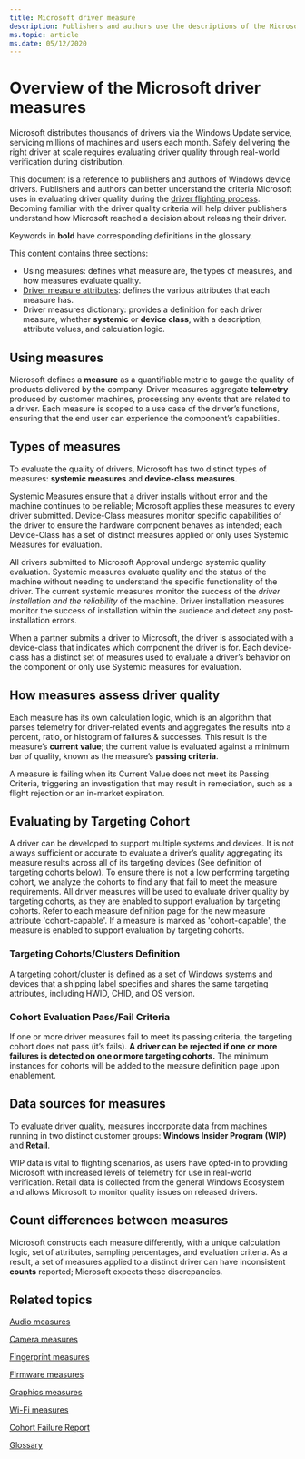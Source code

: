 ```yaml
---
title: Microsoft driver measure
description: Publishers and authors use the descriptions of the Microsoft driver measures to better understand the criteria Microsoft uses in evaluating driver quality during driver flighting
ms.topic: article
ms.date: 05/12/2020
---
```


# Overview of the Microsoft driver measures

Microsoft distributes thousands of drivers via the Windows Update service, servicing millions of machines and users each month. Safely delivering the right driver at scale requires evaluating driver quality through real-world verification during distribution.

This document is a reference to publishers and authors of Windows device drivers.  Publishers and authors can better understand the criteria Microsoft uses in evaluating driver quality during the [driver flighting process](./driver-flighting.md). Becoming familiar with the driver quality criteria will help driver publishers understand how Microsoft reached a decision about releasing their driver.

Keywords in **bold** have corresponding definitions in the glossary.

This content contains three sections:

* Using measures: defines what measure are, the types of measures, and how measures evaluate quality.
* [Driver measure attributes](measure-attributes.md): defines the various attributes that each measure has.
* Driver measures dictionary: provides a definition for each driver measure, whether **systemic** or **device class**, with a description, attribute values, and calculation logic.

## Using measures

Microsoft defines a **measure** as a quantifiable metric to gauge the quality of products delivered by the company. Driver measures aggregate **telemetry** produced by customer machines, processing any events that are related to a driver. Each measure is scoped to a use case of the driver’s functions, ensuring that the end user can experience the component’s capabilities.

## Types of measures

To evaluate the quality of drivers, Microsoft has two distinct types of measures: **systemic measures** and **device-class measures**.

Systemic Measures ensure that a driver installs without error and the machine continues to be reliable; Microsoft applies these measures to every driver submitted. Device-Class measures monitor specific capabilities of the driver to ensure the hardware component behaves as intended; each Device-Class has a set of distinct measures applied or only uses Systemic Measures for evaluation.

All drivers submitted to Microsoft Approval undergo systemic quality evaluation. Systemic measures evaluate quality and the status of the machine without needing to understand the specific functionality of the driver. The current systemic measures monitor the success of the *driver installation and the reliability* of the machine. Driver installation measures monitor the success of installation within the audience and detect any post-installation errors.

When a partner submits a driver to Microsoft, the driver is associated with a device-class that indicates which component the driver is for. Each device-class has a distinct set of measures used to evaluate a driver’s behavior on the component or only use Systemic measures for evaluation.

## How measures assess driver quality

Each measure has its own calculation logic, which is an algorithm that parses telemetry for driver-related events and aggregates the results into a percent, ratio, or histogram of failures & successes. This result is the measure’s **current value**; the current value is evaluated against a minimum bar of quality, known as the measure’s **passing criteria**.

A measure is failing when its Current Value does not meet its Passing Criteria, triggering an investigation that may result in remediation, such as a flight rejection or an in-market expiration.

## Evaluating by Targeting Cohort

A driver can be developed to support multiple systems and devices. It is not always sufficient or accurate to evaluate a driver’s quality aggregating its measure results across all of its targeting devices (See definition of targeting cohorts below). To ensure there is not a low performing targeting cohort, we analyze the cohorts to find any that fail to meet the measure requirements. All driver measures will be used to evaluate driver quality by targeting cohorts, as they are enabled to support evaluation by targeting cohorts. Refer to each measure definition page for the new measure attribute 'cohort-capable'. If a measure is marked as 'cohort-capable', the measure is enabled to support evaluation by targeting cohorts.

### Targeting Cohorts/Clusters Definition

A targeting cohort/cluster is defined as a set of Windows systems and devices that a shipping label specifies and shares the same targeting attributes, including HWID, CHID, and OS version.

### Cohort Evaluation Pass/Fail Criteria

If one or more driver measures fail to meet its passing criteria, the targeting cohort does not pass (it’s fails). **A driver can be rejected if one or more failures is detected on one or more targeting cohorts.**  The minimum instances for cohorts will be added to the measure definition page upon enablement.

## Data sources for measures

To evaluate driver quality, measures incorporate data from machines running in two distinct customer groups: **Windows Insider Program (WIP)** and **Retail**.

WIP data is vital to flighting scenarios, as users have opted-in to providing Microsoft with increased levels of telemetry for use in real-world verification. Retail data is collected from the general Windows Ecosystem and allows Microsoft to monitor quality issues on released drivers.

## Count differences between measures

Microsoft constructs each measure differently, with a unique calculation logic, set of attributes, sampling percentages, and evaluation criteria. As a result, a set of measures applied to a distinct driver can have inconsistent **counts** reported; Microsoft expects these discrepancies.

## Related topics

[Audio measures](audio-measures.md)

[Camera measures](camera-measures.md)

[Fingerprint measures](fingerprint-measures.md)

[Firmware measures](firmware-measures.md)

[Graphics measures](graphics-measures.md)

[Wi-Fi measures](wi-fi-measures.md)

[Cohort Failure Report](IDR-cohort-report.md)

[Glossary](measures-glossary.md)
